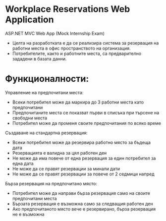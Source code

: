 # Workplace Reservations Web Application
ASP.NET MVC Web App (Mock Internship Exam)

- Целта на разработката е да се реализира система за резервация на работни места в офис пространството на организация.
- Потребителите, както и работните места, са предварително зададени в базата данни.

# Функционалности:
Управление на предпочитани места:
-	Всеки потребител може да маркира до 3 работни места като предпочитани
-	Предпочитаните места се показват първи в списъка при търсене на свободни места
-	Потребител може да променя своите предпочитания по всяко време
  
Създаване на стандартна резервация:
- Всеки потребител може да резервира работно място за бъдеща дата
- Резервацията е валидна за цял работен ден
- Не може да има повече от една резервация за един потребител за една дата
- Не може да се правят резервации за минали дати
- Не може да се правят резервации за повече от 2 седмици напред

Бърза резервация на предпочитано място:
- Потребител може да направи бърза резервация само на своите предпочитани места
-	Бързата резервация е възможна само за следващия работен ден
-	Ако предпочитаното място вече е резервирано, бърза резервация не е възможна


